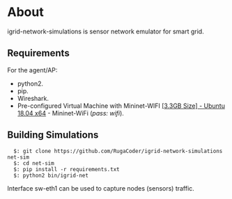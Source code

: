 About
====

igrid-network-simulations is sensor network emulator for smart grid.


Requirements
------------

For the agent/AP:

- python2.
- pip.
- Wireshark.
- Pre-configured Virtual Machine with Mininet-WIFI [[3.3GB Size] - Ubuntu 18.04 x64](https://drive.google.com/file/d/1gRqGmkyPcw1waBlwfSGnOcucvXsHvATx/view?usp=sharing) -       Mininet-WiFi (_pass: wifi_).


Building Simulations
---------------------

```
  $: git clone https://github.com/RugaCoder/igrid-network-simulations net-sim
  $: cd net-sim
  $: pip install -r requirements.txt 
  $: python2 bin/igrid-net
```

Interface sw-eth1 can be used to capture nodes (sensors) traffic. 
